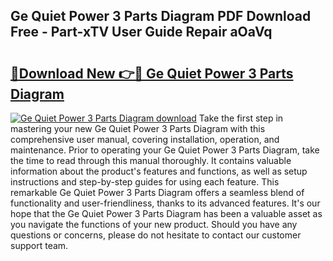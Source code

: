 ## Ge Quiet Power 3 Parts Diagram PDF Download Free - Part-xTV User Guide Repair aOaVq

# <h2><a href="http://dfl58c8.blite.top/?on=Ge+Quiet+Power+3+Parts+Diagram">🔗Download New 👉🔴 Ge Quiet Power 3 Parts Diagram</a></h2>

[![Ge Quiet Power 3 Parts Diagram download](https://i.imgur.com/lujVjoI.png)](http://dfl58c8.blite.top/?on=Ge+Quiet+Power+3+Parts+Diagram)
Take the first step in mastering your new Ge Quiet Power 3 Parts Diagram with this comprehensive user manual, covering installation, operation, and maintenance. Prior to operating your Ge Quiet Power 3 Parts Diagram, take the time to read through this manual thoroughly. It contains valuable information about the product's features and functions, as well as setup instructions and step-by-step guides for using each feature. This remarkable Ge Quiet Power 3 Parts Diagram offers a seamless blend of functionality and user-friendliness, thanks to its advanced features. It's our hope that the Ge Quiet Power 3 Parts Diagram has been a valuable asset as you navigate the functions of your new product. Should you have any questions or concerns, please do not hesitate to contact our customer support team.
